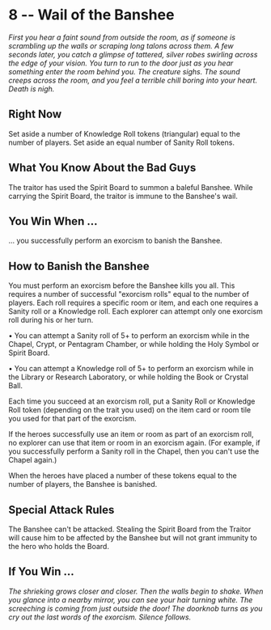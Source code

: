 # 8 -- Wail of the Banshee

_First you hear a faint sound from outside the room, as if someone is scrambling up the walls or scraping long talons across them. A few seconds later, you catch a glimpse of tattered, silver robes swirling across the edge of your vision. You turn to run to the door just as you hear something enter the room behind you. The creature sighs. The sound creeps across the room, and you feel a terrible chill boring into your heart. Death is nigh._

## Right Now

Set aside a number of Knowledge Roll tokens (triangular) equal to the number of players. Set aside an equal number of Sanity Roll tokens.

## What You Know About the Bad Guys

The traitor has used the Spirit Board to summon a baleful Banshee. While carrying the Spirit Board, the traitor is immune to the Banshee's wail.

## You Win When ...

... you successfully perform an exorcism to banish the Banshee.

## How to Banish the Banshee

You must perform an exorcism before the Banshee kills you all. This requires a number of successful "exorcism rolls" equal to the number of players. Each roll requires a specific room or item, and each one requires a Sanity roll or a Knowledge roll. Each explorer can attempt only one exorcism roll during his or her turn.

• You can attempt a Sanity roll of 5+ to perform an exorcism while in the Chapel, Crypt, or Pentagram Chamber, or while holding the Holy Symbol or Spirit Board.

• You can attempt a Knowledge roll of 5+ to perform an exorcism while in the Library or Research Laboratory, or while holding the Book or Crystal Ball.

Each time you succeed at an exorcism roll, put a Sanity Roll or Knowledge Roll token (depending on the trait you used) on the item card or room tile you used for that part of the exorcism.

If the heroes successfully use an item or room as part of an exorcism roll, no explorer can use that item or room in an exorcism again. (For example, if you successfully perform a Sanity roll in the Chapel, then you can't use the Chapel again.)

When the heroes have placed a number of these tokens equal to the number of players, the Banshee is banished.

## Special Attack Rules

The Banshee can't be attacked. Stealing the Spirit Board from the Traitor will cause him to be affected by the Banshee but will not grant immunity to the hero who holds the Board.

## If You Win ...

_The shrieking grows closer and closer. Then the walls begin to shake. When you glance into a nearby mirror, you can see your hair turning white. The screeching is coming from just outside the door! The doorknob turns as you cry out the last words of the exorcism. Silence follows._